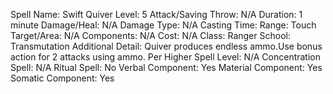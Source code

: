 
Spell Name: Swift Quiver
Level: 5
Attack/Saving Throw: N/A
Duration: 1 minute
Damage/Heal: N/A
Damage Type: N/A
Casting Time: 
Range: Touch
Target/Area: N/A
Components: N/A
Cost: N/A
Class: Ranger
School: Transmutation
Additional Detail: Quiver produces endless ammo.Use bonus action for 2 attacks using ammo.
Per Higher Spell Level: N/A
Concentration Spell: N/A
Ritual Spell: No
Verbal Component: Yes
Material Component: Yes
Somatic Component: Yes
